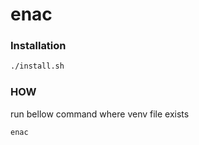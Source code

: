 # enac

### Installation
```bash
./install.sh
```

### HOW
run bellow command where venv file exists
```bash
enac
```


